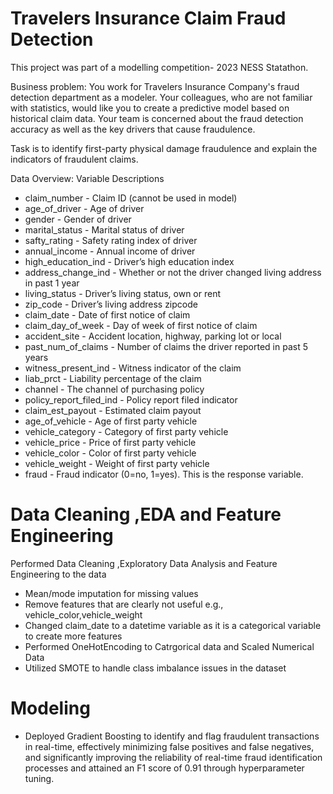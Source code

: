 # Travelers Insurance Claim Fraud Detection

This project was part of a modelling competition- 2023 NESS Statathon.

Business problem:
You work for Travelers Insurance Company's fraud detection department as a modeler. Your colleagues, who are not familiar with statistics, would like you to create a predictive model based on historical claim data. Your team is concerned about the fraud detection accuracy as well as the key drivers that cause fraudulence.

Task is to identify first-party physical damage fraudulence and explain the indicators of fraudulent claims.

Data Overview:
Variable Descriptions

- claim_number - Claim ID (cannot be used in model)
- age_of_driver - Age of driver
- gender - Gender of driver
- marital_status - Marital status of driver
- safty_rating - Safety rating index of driver
- annual_income - Annual income of driver
- high_education_ind - Driver’s high education index
- address_change_ind - Whether or not the driver changed living address in past 1 year
- living_status - Driver’s living status, own or rent
- zip_code - Driver’s living address zipcode
- claim_date - Date of first notice of claim
- claim_day_of_week - Day of week of first notice of claim
- accident_site - Accident location, highway, parking lot or local
- past_num_of_claims - Number of claims the driver reported in past 5 years
- witness_present_ind - Witness indicator of the claim
- liab_prct - Liability percentage of the claim
- channel - The channel of purchasing policy
- policy_report_filed_ind - Policy report filed indicator
- claim_est_payout - Estimated claim payout
- age_of_vehicle - Age of first party vehicle
- vehicle_category - Category of first party vehicle
- vehicle_price - Price of first party vehicle
- vehicle_color - Color of first party vehicle
- vehicle_weight - Weight of first party vehicle
- fraud - Fraud indicator (0=no, 1=yes). This is the response variable.

# Data Cleaning ,EDA and Feature Engineering
 
 Performed Data Cleaning ,Exploratory Data Analysis and Feature Engineering to the data
 
- Mean/mode imputation for missing values
- Remove features that are clearly not useful e.g., vehicle_color,vehicle_weight
- Changed claim_date to a datetime variable  as it is a categorical variable to create more features
- Performed OneHotEncoding to Catrgorical data and Scaled Numerical Data
- Utilized SMOTE to handle class imbalance issues in the dataset

# Modeling

- Deployed Gradient Boosting to identify and flag fraudulent transactions in real-time, effectively minimizing false positives and false negatives, and significantly improving the reliability of real-time fraud identification processes and attained an F1 score of 0.91 through hyperparameter tuning.

  























